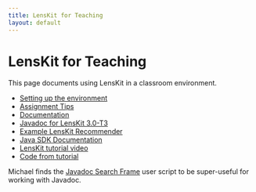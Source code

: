 ```yaml
---
title: LensKit for Teaching
layout: default
---
```


# LensKit for Teaching

This page documents using LensKit in a classroom environment.

- [Setting up the environment](setup.html)
- [Assignment Tips](tips.html)
- [Documentation](documentation/)
- [Javadoc for LensKit 3.0-T3](apidocs/)
- [Example LensKit Recommender](https://github.com/lenskit/eval-quickstart/tree/lk3/src/main/java/org/lenskit/demo/eval)
- [Java SDK Documentation](http://docs.oracle.com/javase/8/docs/api/)
- [LensKit tutorial video](http://1drv.ms/1GpcO64)
- [Code from tutorial](https://bitbucket.org/recsys-mooc/lenskit-hello)

Michael finds the [Javadoc Search Frame](https://greasyfork.org/en/scripts/3758-javadoc-search-frame) user script to be super-useful for working with Javadoc.
